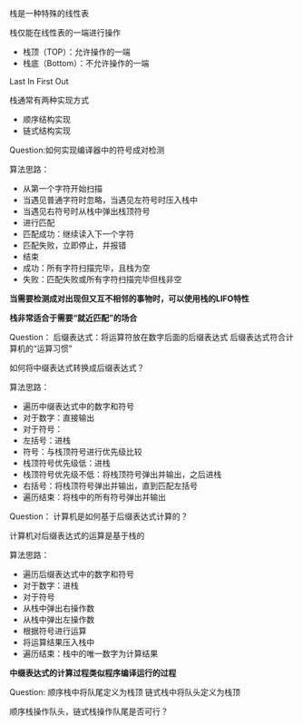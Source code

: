 ﻿栈是一种特殊的线性表

栈仅能在线性表的一端进行操作
+ 栈顶（TOP）：允许操作的一端
+ 栈底（Bottom）：不允许操作的一端


Last In First Out

栈通常有两种实现方式
+ 顺序结构实现
+ 链式结构实现


Question:如何实现编译器中的符号成对检测

算法思路：
+ 从第一个字符开始扫描
+ 当遇见普通字符时忽略，当遇见左符号时压入栈中
+ 当遇见右符号时从栈中弹出栈顶符号
+ 进行匹配
+ 匹配成功：继续读入下一个字符
+ 匹配失败，立即停止，并报错
+ 结束
+ 成功：所有字符扫描完毕，且栈为空
+ 失败：匹配失败或所有字符扫描完毕但栈非空


**当需要检测成对出现但又互不相邻的事物时，可以使用栈的LIFO特性**

**栈非常适合于需要“就近匹配”的场合**


Question：
后缀表达式：将运算符放在数字后面的后缀表达式
后缀表达式符合计算机的“运算习惯”

如何将中缀表达式转换成后缀表达式？


算法思路：
+ 遍历中缀表达式中的数字和符号
+ 对于数字：直接输出
+ 对于符号：
+ 左括号：进栈
+ 符号：与栈顶符号进行优先级比较
+ 栈顶符号优先级低：进栈
+ 栈顶符号优先级不低：将栈顶符号弹出并输出，之后进栈
+ 右括号：将栈顶符号弹出并输出，直到匹配左括号
+ 遍历结束：将栈中的所有符号弹出并输出


Question：
计算机是如何基于后缀表达式计算的？

计算机对后缀表达式的运算是基于栈的

算法思路：
+ 遍历后缀表达式中的数字和符号
+ 对于数字：进栈
+ 对于符号
+ 从栈中弹出右操作数
+ 从栈中弹出左操作数
+ 根据符号进行运算
+ 将运算结果压入栈中
+ 遍历结束：栈中的唯一数字为计算结果

**中缀表达式的计算过程类似程序编译运行的过程**


Question:
顺序栈中将队尾定义为栈顶
链式栈中将队头定义为栈顶

顺序栈操作队头，链式栈操作队尾是否可行？







